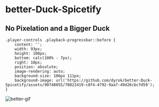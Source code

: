 # better-Duck-Spicetify
## No Pixelation and a Bigger Duck

```
.player-controls .playback-progressbar::before {
    content: '';
    width: 93px;
    height: 100px;
    bottom: calc(100% - 7px);
    right: 10px;
    position: absolute;
    image-rendering: auto;
    background-size: 106px 111px;
    background-image: url('https://github.com/dyrok/better-Duck-Spicetify/assets/90748055/70822419-c8f4-4792-9aa7-49d26cbcfd59');
}
```

![better-gif](https://github.com/dyrok/better-Duck-Spicetify/assets/90748055/70822419-c8f4-4792-9aa7-49d26cbcfd59)
